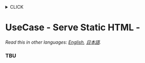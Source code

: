 <!-- START doctoc generated TOC please keep comment here to allow auto update -->
<!-- DON'T EDIT THIS SECTION, INSTEAD RE-RUN doctoc TO UPDATE -->
<details>
<summary>CLICK</summary>

- [UseCase - Serve Static HTML -](#usecase---serve-static-html--)
    - [TBU](#tbu)

</details>
<!-- END doctoc generated TOC please keep comment here to allow auto update -->

# UseCase - Serve Static HTML -

*Read this in other languages: [English](README.md), [日本語](README.ja.md).*

### TBU
